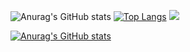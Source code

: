 ![Anurag's GitHub stats](https://github-readme-stats.vercel.app/api?username=hahfwang&show_icons=true&theme=graywhite)
[![Top Langs](https://github-readme-stats.vercel.app/api/top-langs/?username=hahfwang)](https://github.com/hahfwang)
![]( https://steins-gate-visitor-count.greenhandatsjtu.repl.co/{hahfwang})

[![Anurag's GitHub stats](https://github-readme-stats.vercel.app/api?username=hahfwang)](https://github.com/anuraghazra/github-readme-stats)
